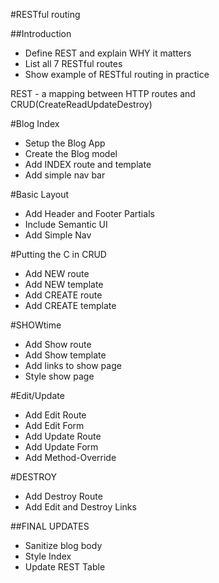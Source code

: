 #RESTful routing

##Introduction

* Define REST and explain WHY it matters
* List all 7 RESTful routes
* Show example of RESTful routing in practice

REST - a mapping between HTTP routes and CRUD(CreateReadUpdateDestroy)

#Blog Index

* Setup the Blog App
* Create the Blog model
* Add INDEX route and template
* Add simple nav bar

#Basic Layout

* Add Header and Footer Partials
* Include Semantic UI
* Add Simple Nav

#Putting the C in CRUD

* Add NEW route
* Add NEW template
* Add CREATE route
* Add CREATE template

#SHOWtime

* Add Show route
* Add Show template
* Add links to show page
* Style show page

#Edit/Update

* Add Edit Route
* Add Edit Form
* Add Update Route
* Add Update Form
* Add Method-Override

#DESTROY

* Add Destroy Route
* Add Edit and Destroy Links

##FINAL UPDATES

* Sanitize blog body
* Style Index
* Update REST Table